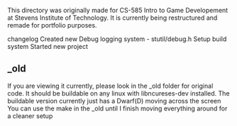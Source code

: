 This directory was originally made for CS-585 Intro to Game Developement at Stevens Institute of Technology.
It is currently being restructured and remade for portfolio purposes.

changelog
Created new Debug logging system - stutil/debug.h
Setup build system
Started new project


_old
---
If you are viewing it currently, please look in the _old folder for original code. 
It should be buildable on any linux with libncureses-dev installed.
The buildable version currently just has a Dwarf(D) moving across the screen
You can use the make in the _old until I finish moving everything around for a cleaner setup